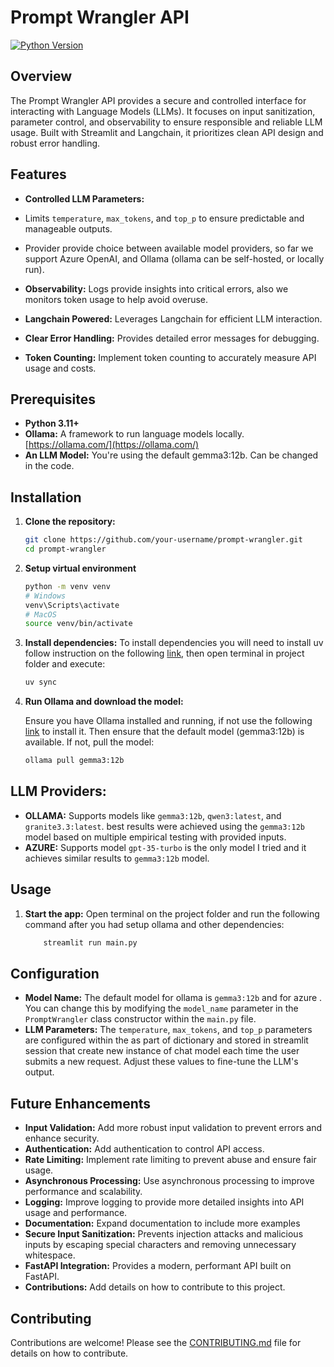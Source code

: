 # Prompt Wrangler API

[![Python Version](https://img.shields.io/badge/python-%3E=3.11-blue?logo=python)](https://www.python.org/)

## Overview

The Prompt Wrangler API provides a secure and controlled interface for interacting with Language Models (LLMs). It focuses on input sanitization, parameter control, and observability to ensure responsible and reliable LLM usage. Built with Streamlit and Langchain, it prioritizes clean API design and robust error handling.

## Features


*   **Controlled LLM Parameters:** 
   *   Limits `temperature`, `max_tokens`, and `top_p` to ensure predictable and manageable outputs.
   * Provider provide choice between available model providers, so far we support Azure OpenAI, and Ollama (ollama can be self-hosted, or locally run).

*   **Observability:** Logs provide insights into critical errors, also we monitors token usage to help avoid overuse.
*   **Langchain Powered:** Leverages Langchain for efficient LLM interaction.
*   **Clear Error Handling:**  Provides detailed error messages for debugging.
*   **Token Counting:** Implement token counting to accurately measure API usage and costs.

## Prerequisites

*   **Python 3.11+**
*   **Ollama:** A framework to run language models locally.  [https://ollama.com/](https://ollama.com/)
*   **An LLM Model:** You're using the default gemma3:12b. Can be changed in the code.

## Installation

1.  **Clone the repository:**

    ```bash
    git clone https://github.com/your-username/prompt-wrangler.git
    cd prompt-wrangler
    ```
2. **Setup virtual environment**
    ```bash
    python -m venv venv
    # Windows
    venv\Scripts\activate
    # MacOS
    source venv/bin/activate
    ```
3.  **Install dependencies:**
    To install dependencies you will need to install uv follow instruction on the following [link](https://docs.astral.sh/uv/getting-started/installation/), then open terminal in project folder and execute:
    ```bash
    uv sync
    ```

4.  **Run Ollama and download the model:**

    Ensure you have Ollama installed and running, if not use the following [link](https://ollama.com/) to install it.  Then ensure that the default model (gemma3:12b) is available. If not, pull the model:

    ```bash
    ollama pull gemma3:12b
    ```
## LLM Providers:

-   **OLLAMA:** Supports models like `gemma3:12b`, `qwen3:latest`, and `granite3.3:latest`. 
    best results were achieved using the `gemma3:12b` model based on multiple empirical testing with provided inputs.
-   **AZURE:** Supports model `gpt-35-turbo` is the only model I tried and it achieves similar results to `gemma3:12b` model. 


## Usage

1.  **Start the app:**
 Open terminal on the project folder and run the following command after you had setup ollama and other dependencies:
    ```bash
        streamlit run main.py    
    ```  

## Configuration

*   **Model Name:**  The default model for ollama is `gemma3:12b` and for azure .  You can change this by modifying the `model_name` parameter in the `PromptWrangler` class constructor within the `main.py` file.
*   **LLM Parameters:** The `temperature`, `max_tokens`, and `top_p` parameters are configured within the as part of dictionary and stored in streamlit session that create new instance of chat model each time the user submits a new request.  Adjust these values to fine-tune the LLM's output.

## Future Enhancements

*   **Input Validation:** Add more robust input validation to prevent errors and enhance security.
*   **Authentication:**  Add authentication to control API access.
*   **Rate Limiting:**  Implement rate limiting to prevent abuse and ensure fair usage.
*   **Asynchronous Processing:**  Use asynchronous processing to improve performance and scalability.
*   **Logging:**  Improve logging to provide more detailed insights into API usage and performance.
*   **Documentation:**  Expand documentation to include more examples  
*   **Secure Input Sanitization:**  Prevents injection attacks and malicious inputs by escaping special characters and removing unnecessary whitespace.
*   **FastAPI Integration:** Provides a modern, performant API built on FastAPI.
*   **Contributions:** Add details on how to contribute to this project.



## Contributing

Contributions are welcome! Please see the [CONTRIBUTING.md](https://github.com/saidworks/the_prompt_wrangler/blob/main/CONTRIBUTING.md) file for details on how to contribute.
